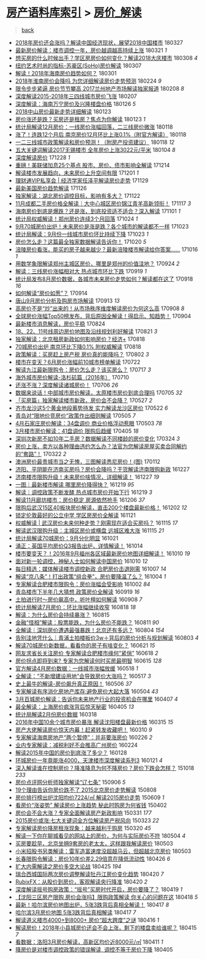 [房产语料库索引](../../README.md)  > [房价_解读](房价_解读.md)
====
> [back](../README.md)

- [2018年房价还会涨吗？解读中国经济现状，展望2018中国楼市](http://jkwz.applinzi.com/ittc/7085084973659063307.html#2018%E5%B9%B4%E6%88%BF%E4%BB%B7%E8%BF%98%E4%BC%9A%E6%B6%A8%E5%90%97%EF%BC%9F%E8%A7%A3%E8%AF%BB%E4%B8%AD%E5%9B%BD%E7%BB%8F%E6%B5%8E%E7%8E%B0%E7%8A%B6%EF%BC%8C%E5%B1%95%E6%9C%9B2018%E4%B8%AD%E5%9B%BD%E6%A5%BC%E5%B8%82) 180327  
- [最新房价解读：楼市调控一年，房价越调越高持续上涨](http://jkwz.applinzi.com/ittc/7082932667773617163.html#%E6%9C%80%E6%96%B0%E6%88%BF%E4%BB%B7%E8%A7%A3%E8%AF%BB%EF%BC%9A%E6%A5%BC%E5%B8%82%E8%B0%83%E6%8E%A7%E4%B8%80%E5%B9%B4%EF%BC%8C%E6%88%BF%E4%BB%B7%E8%B6%8A%E8%B0%83%E8%B6%8A%E9%AB%98%E6%8C%81%E7%BB%AD%E4%B8%8A%E6%B6%A8) 180321 *1* 
- [想买房的什么时候出手？学区房房价如何变化？解读2018大庆楼市](http://jkwz.applinzi.com/ittc/7078100474807190544.html#%E6%83%B3%E4%B9%B0%E6%88%BF%E7%9A%84%E4%BB%80%E4%B9%88%E6%97%B6%E5%80%99%E5%87%BA%E6%89%8B%EF%BC%9F%E5%AD%A6%E5%8C%BA%E6%88%BF%E6%88%BF%E4%BB%B7%E5%A6%82%E4%BD%95%E5%8F%98%E5%8C%96%EF%BC%9F%E8%A7%A3%E8%AF%BB2018%E5%A4%A7%E5%BA%86%E6%A5%BC%E5%B8%82) 180308 *4* 
- [纽约艺术时尚的指标-苏豪区(SoHo)房价解读](http://jkwz.applinzi.com/ittc/7077538471856309264.html#%E7%BA%BD%E7%BA%A6%E8%89%BA%E6%9C%AF%E6%97%B6%E5%B0%9A%E7%9A%84%E6%8C%87%E6%A0%87-%E8%8B%8F%E8%B1%AA%E5%8C%BA%28SoHo%29%E6%88%BF%E4%BB%B7%E8%A7%A3%E8%AF%BB) 180307  
- [解读！2018年海南房价趋势如何？](http://jkwz.applinzi.com/ittc/7075534938634191889.html#%E8%A7%A3%E8%AF%BB%EF%BC%812018%E5%B9%B4%E6%B5%B7%E5%8D%97%E6%88%BF%E4%BB%B7%E8%B6%8B%E5%8A%BF%E5%A6%82%E4%BD%95%EF%BC%9F) 180301  
- [2018年淮南房价会降吗 为您详细解读房价走势预测](http://jkwz.applinzi.com/ittc/7073648551060308999.html#2018%E5%B9%B4%E6%B7%AE%E5%8D%97%E6%88%BF%E4%BB%B7%E4%BC%9A%E9%99%8D%E5%90%97+%E4%B8%BA%E6%82%A8%E8%AF%A6%E7%BB%86%E8%A7%A3%E8%AF%BB%E6%88%BF%E4%BB%B7%E8%B5%B0%E5%8A%BF%E9%A2%84%E6%B5%8B) 180224 *9* 
- [限令步步紧逼 房价节节攀高 2017兰州地产市场解读独家报道](http://jkwz.applinzi.com/ittc/7067744418646197258.html#%E9%99%90%E4%BB%A4%E6%AD%A5%E6%AD%A5%E7%B4%A7%E9%80%BC+%E6%88%BF%E4%BB%B7%E8%8A%82%E8%8A%82%E6%94%80%E9%AB%98+2017%E5%85%B0%E5%B7%9E%E5%9C%B0%E4%BA%A7%E5%B8%82%E5%9C%BA%E8%A7%A3%E8%AF%BB%E7%8B%AC%E5%AE%B6%E6%8A%A5%E9%81%93) 180208 *8* 
- [深度解读2015-2018年三四线城市房价飞涨](http://jkwz.applinzi.com/ittc/7067233973652947975.html#%E6%B7%B1%E5%BA%A6%E8%A7%A3%E8%AF%BB2015-2018%E5%B9%B4%E4%B8%89%E5%9B%9B%E7%BA%BF%E5%9F%8E%E5%B8%82%E6%88%BF%E4%BB%B7%E9%A3%9E%E6%B6%A8) 180207  
- [深度解读：海南万宁房价及兴隆楼盘价格](http://jkwz.applinzi.com/ittc/7062824657638392842.html#%E6%B7%B1%E5%BA%A6%E8%A7%A3%E8%AF%BB%EF%BC%9A%E6%B5%B7%E5%8D%97%E4%B8%87%E5%AE%81%E6%88%BF%E4%BB%B7%E5%8F%8A%E5%85%B4%E9%9A%86%E6%A5%BC%E7%9B%98%E4%BB%B7%E6%A0%BC) 180126 *5* 
- [2018中山房价最新走势详细解读](http://jkwz.applinzi.com/ittc/7061890488422908939.html#2018%E4%B8%AD%E5%B1%B1%E6%88%BF%E4%BB%B7%E6%9C%80%E6%96%B0%E8%B5%B0%E5%8A%BF%E8%AF%A6%E7%BB%86%E8%A7%A3%E8%AF%BB) 180123  
- [房价涨还是跌？买房还是租房？焦点为你解读](http://jkwz.applinzi.com/ittc/7061725636001793034.html#%E6%88%BF%E4%BB%B7%E6%B6%A8%E8%BF%98%E6%98%AF%E8%B7%8C%EF%BC%9F%E4%B9%B0%E6%88%BF%E8%BF%98%E6%98%AF%E7%A7%9F%E6%88%BF%EF%BC%9F%E7%84%A6%E7%82%B9%E4%B8%BA%E4%BD%A0%E8%A7%A3%E8%AF%BB) 180123 *1* 
- [统计局解读12月房价：一线房价涨幅回落，二三线房价微涨](http://jkwz.applinzi.com/ittc/7059956647521158154.html#%E7%BB%9F%E8%AE%A1%E5%B1%80%E8%A7%A3%E8%AF%BB12%E6%9C%88%E6%88%BF%E4%BB%B7%EF%BC%9A%E4%B8%80%E7%BA%BF%E6%88%BF%E4%BB%B7%E6%B6%A8%E5%B9%85%E5%9B%9E%E8%90%BD%EF%BC%8C%E4%BA%8C%E4%B8%89%E7%BA%BF%E6%88%BF%E4%BB%B7%E5%BE%AE%E6%B6%A8) 180118  
- [涨了！连跌12个月后 南京房价12月环比上涨0.1%（附官方解读）](http://jkwz.applinzi.com/ittc/7059954950103106567.html#%E6%B6%A8%E4%BA%86%EF%BC%81%E8%BF%9E%E8%B7%8C12%E4%B8%AA%E6%9C%88%E5%90%8E+%E5%8D%97%E4%BA%AC%E6%88%BF%E4%BB%B712%E6%9C%88%E7%8E%AF%E6%AF%94%E4%B8%8A%E6%B6%A80.1%25%EF%BC%88%E9%99%84%E5%AE%98%E6%96%B9%E8%A7%A3%E8%AF%BB%EF%BC%89) 180118  
- [一二三线城市政策解读和房价预测！（附房产投资建议）](http://jkwz.applinzi.com/ittc/7059862744910529542.html#%E4%B8%80%E4%BA%8C%E4%B8%89%E7%BA%BF%E5%9F%8E%E5%B8%82%E6%94%BF%E7%AD%96%E8%A7%A3%E8%AF%BB%E5%92%8C%E6%88%BF%E4%BB%B7%E9%A2%84%E6%B5%8B%EF%BC%81%EF%BC%88%E9%99%84%E6%88%BF%E4%BA%A7%E6%8A%95%E8%B5%84%E5%BB%BA%E8%AE%AE%EF%BC%89) 180118 *12* 
- [五大关键词解读2017无锡楼市 全年房价上涨3022元/平米](http://jkwz.applinzi.com/ittc/7054780217682297872.html#%E4%BA%94%E5%A4%A7%E5%85%B3%E9%94%AE%E8%AF%8D%E8%A7%A3%E8%AF%BB2017%E6%97%A0%E9%94%A1%E6%A5%BC%E5%B8%82+%E5%85%A8%E5%B9%B4%E6%88%BF%E4%BB%B7%E4%B8%8A%E6%B6%A83022%E5%85%83%2F%E5%B9%B3%E7%B1%B3) 180104 *8* 
- [深度解读房价](http://jkwz.applinzi.com/ittc/7052167753589326864.html#%E6%B7%B1%E5%BA%A6%E8%A7%A3%E8%AF%BB%E6%88%BF%E4%BB%B7) 171228 *1* 
- [重磅！美联储加息25个基点 股市、房价、债市影响全解读](http://jkwz.applinzi.com/ittc/7046858228816675856.html#%E9%87%8D%E7%A3%85%EF%BC%81%E7%BE%8E%E8%81%94%E5%82%A8%E5%8A%A0%E6%81%AF25%E4%B8%AA%E5%9F%BA%E7%82%B9+%E8%82%A1%E5%B8%82%E3%80%81%E6%88%BF%E4%BB%B7%E3%80%81%E5%80%BA%E5%B8%82%E5%BD%B1%E5%93%8D%E5%85%A8%E8%A7%A3%E8%AF%BB) 171214  
- [解读楼市发展趋向，未来房价上升空间有限](http://jkwz.applinzi.com/ittc/7042030932016514064.html#%E8%A7%A3%E8%AF%BB%E6%A5%BC%E5%B8%82%E5%8F%91%E5%B1%95%E8%B6%8B%E5%90%91%EF%BC%8C%E6%9C%AA%E6%9D%A5%E6%88%BF%E4%BB%B7%E4%B8%8A%E5%8D%87%E7%A9%BA%E9%97%B4%E6%9C%89%E9%99%90) 171201 *1* 
- [理财通VIP私享会 | 经济学家任泽平解读房价走势](http://jkwz.applinzi.com/ittc/7041409375602738192.html#%E7%90%86%E8%B4%A2%E9%80%9AVIP%E7%A7%81%E4%BA%AB%E4%BC%9A+%7C+%E7%BB%8F%E6%B5%8E%E5%AD%A6%E5%AE%B6%E4%BB%BB%E6%B3%BD%E5%B9%B3%E8%A7%A3%E8%AF%BB%E6%88%BF%E4%BB%B7%E8%B5%B0%E5%8A%BF) 171129  
- [最新美国房价趋势解读](http://jkwz.applinzi.com/ittc/7040199708922872849.html#%E6%9C%80%E6%96%B0%E7%BE%8E%E5%9B%BD%E6%88%BF%E4%BB%B7%E8%B6%8B%E5%8A%BF%E8%A7%A3%E8%AF%BB) 171126  
- [独家解读：湖北房价调控目标，影响有多大？](http://jkwz.applinzi.com/ittc/7038782441236464657.html#%E7%8B%AC%E5%AE%B6%E8%A7%A3%E8%AF%BB%EF%BC%9A%E6%B9%96%E5%8C%97%E6%88%BF%E4%BB%B7%E8%B0%83%E6%8E%A7%E7%9B%AE%E6%A0%87%EF%BC%8C%E5%BD%B1%E5%93%8D%E6%9C%89%E5%A4%9A%E5%A4%A7%EF%BC%9F) 171122  
- [11月成都二手房价格全解读｜大中心城区房价锦江青羊高新领衔！](http://jkwz.applinzi.com/ittc/7036904090808894480.html#11%E6%9C%88%E6%88%90%E9%83%BD%E4%BA%8C%E6%89%8B%E6%88%BF%E4%BB%B7%E6%A0%BC%E5%85%A8%E8%A7%A3%E8%AF%BB%EF%BD%9C%E5%A4%A7%E4%B8%AD%E5%BF%83%E5%9F%8E%E5%8C%BA%E6%88%BF%E4%BB%B7%E9%94%A6%E6%B1%9F%E9%9D%92%E7%BE%8A%E9%AB%98%E6%96%B0%E9%A2%86%E8%A1%94%EF%BC%81) 171117 *3* 
- [海南房价到底是爆跌？还是涨，到底投资适不适合？深入解读](http://jkwz.applinzi.com/ittc/7031036162381186065.html#%E6%B5%B7%E5%8D%97%E6%88%BF%E4%BB%B7%E5%88%B0%E5%BA%95%E6%98%AF%E7%88%86%E8%B7%8C%EF%BC%9F%E8%BF%98%E6%98%AF%E6%B6%A8%EF%BC%8C%E5%88%B0%E5%BA%95%E6%8A%95%E8%B5%84%E9%80%82%E4%B8%8D%E9%80%82%E5%90%88%EF%BC%9F%E6%B7%B1%E5%85%A5%E8%A7%A3%E8%AF%BB) 171101 *1* 
- [统计局权威解读！郑州房价连续3个月回落](http://jkwz.applinzi.com/ittc/7027937474230354961.html#%E7%BB%9F%E8%AE%A1%E5%B1%80%E6%9D%83%E5%A8%81%E8%A7%A3%E8%AF%BB%EF%BC%81%E9%83%91%E5%B7%9E%E6%88%BF%E4%BB%B7%E8%BF%9E%E7%BB%AD3%E4%B8%AA%E6%9C%88%E5%9B%9E%E8%90%BD) 171024 *1* 
- [9月70城房价出炉！未来房价是涨是跌？各个城市的解读都不一样](http://jkwz.applinzi.com/ittc/7027673892213228561.html#9%E6%9C%8870%E5%9F%8E%E6%88%BF%E4%BB%B7%E5%87%BA%E7%82%89%EF%BC%81%E6%9C%AA%E6%9D%A5%E6%88%BF%E4%BB%B7%E6%98%AF%E6%B6%A8%E6%98%AF%E8%B7%8C%EF%BC%9F%E5%90%84%E4%B8%AA%E5%9F%8E%E5%B8%82%E7%9A%84%E8%A7%A3%E8%AF%BB%E9%83%BD%E4%B8%8D%E4%B8%80%E6%A0%B7) 171023  
- [统计局解读：9月份一线城市房价环比持续下降](http://jkwz.applinzi.com/ittc/7027565861123130384.html#%E7%BB%9F%E8%AE%A1%E5%B1%80%E8%A7%A3%E8%AF%BB%EF%BC%9A9%E6%9C%88%E4%BB%BD%E4%B8%80%E7%BA%BF%E5%9F%8E%E5%B8%82%E6%88%BF%E4%BB%B7%E7%8E%AF%E6%AF%94%E6%8C%81%E7%BB%AD%E4%B8%8B%E9%99%8D) 171023 *1* 
- [房价怎么走？这篇最全独家数据解读告诉你！](http://jkwz.applinzi.com/ittc/7026468341168997393.html#%E6%88%BF%E4%BB%B7%E6%80%8E%E4%B9%88%E8%B5%B0%EF%BC%9F%E8%BF%99%E7%AF%87%E6%9C%80%E5%85%A8%E7%8B%AC%E5%AE%B6%E6%95%B0%E6%8D%AE%E8%A7%A3%E8%AF%BB%E5%91%8A%E8%AF%89%E4%BD%A0%EF%BC%81) 171020 *5* 
- [涪陵房价看涨，能买的房子越来越少？最新涪陵楼市解读给你答案……](http://jkwz.applinzi.com/ittc/7025089757388997648.html#%E6%B6%AA%E9%99%B5%E6%88%BF%E4%BB%B7%E7%9C%8B%E6%B6%A8%EF%BC%8C%E8%83%BD%E4%B9%B0%E7%9A%84%E6%88%BF%E5%AD%90%E8%B6%8A%E6%9D%A5%E8%B6%8A%E5%B0%91%EF%BC%9F%E6%9C%80%E6%96%B0%E6%B6%AA%E9%99%B5%E6%A5%BC%E5%B8%82%E8%A7%A3%E8%AF%BB%E7%BB%99%E4%BD%A0%E7%AD%94%E6%A1%88%E2%80%A6%E2%80%A6) 171016 *1* 
- [用数学象限解读郑州主城区房价，哪里是郑州的价值洼地？](http://jkwz.applinzi.com/ittc/7016936613853266961.html#%E7%94%A8%E6%95%B0%E5%AD%A6%E8%B1%A1%E9%99%90%E8%A7%A3%E8%AF%BB%E9%83%91%E5%B7%9E%E4%B8%BB%E5%9F%8E%E5%8C%BA%E6%88%BF%E4%BB%B7%EF%BC%8C%E5%93%AA%E9%87%8C%E6%98%AF%E9%83%91%E5%B7%9E%E7%9A%84%E4%BB%B7%E5%80%BC%E6%B4%BC%E5%9C%B0%EF%BC%9F) 170924 *2* 
- [解读：三线房价涨幅相对大 热点城市环比下跌](http://jkwz.applinzi.com/ittc/7014805296457974801.html#%E8%A7%A3%E8%AF%BB%EF%BC%9A%E4%B8%89%E7%BA%BF%E6%88%BF%E4%BB%B7%E6%B6%A8%E5%B9%85%E7%9B%B8%E5%AF%B9%E5%A4%A7+%E7%83%AD%E7%82%B9%E5%9F%8E%E5%B8%82%E7%8E%AF%E6%AF%94%E4%B8%8B%E8%B7%8C) 170919 *1* 
- [统计局发布8月房价数据，各城市未来房价走势如何？解读都在这了](http://jkwz.applinzi.com/ittc/7014682539858592784.html#%E7%BB%9F%E8%AE%A1%E5%B1%80%E5%8F%91%E5%B8%838%E6%9C%88%E6%88%BF%E4%BB%B7%E6%95%B0%E6%8D%AE%EF%BC%8C%E5%90%84%E5%9F%8E%E5%B8%82%E6%9C%AA%E6%9D%A5%E6%88%BF%E4%BB%B7%E8%B5%B0%E5%8A%BF%E5%A6%82%E4%BD%95%EF%BC%9F%E8%A7%A3%E8%AF%BB%E9%83%BD%E5%9C%A8%E8%BF%99%E4%BA%86) 170918 *16* 
- [如何解读“房价如葱”？](http://jkwz.applinzi.com/ittc/7013114757568267280.html#%E5%A6%82%E4%BD%95%E8%A7%A3%E8%AF%BB%E2%80%9C%E6%88%BF%E4%BB%B7%E5%A6%82%E8%91%B1%E2%80%9D%EF%BC%9F) 170914  
- [唐山9月房价分析及购房市场解读](http://jkwz.applinzi.com/ittc/7012878957098304528.html#%E5%94%90%E5%B1%B19%E6%9C%88%E6%88%BF%E4%BB%B7%E5%88%86%E6%9E%90%E5%8F%8A%E8%B4%AD%E6%88%BF%E5%B8%82%E5%9C%BA%E8%A7%A3%E8%AF%BB) 170913 *13* 
- [高房价不是“炒”出来的！从市场秩序维度解读房价为何这么高](http://jkwz.applinzi.com/ittc/7010737975217095441.html#%E9%AB%98%E6%88%BF%E4%BB%B7%E4%B8%8D%E6%98%AF%E2%80%9C%E7%82%92%E2%80%9D%E5%87%BA%E6%9D%A5%E7%9A%84%EF%BC%81%E4%BB%8E%E5%B8%82%E5%9C%BA%E7%A7%A9%E5%BA%8F%E7%BB%B4%E5%BA%A6%E8%A7%A3%E8%AF%BB%E6%88%BF%E4%BB%B7%E4%B8%BA%E4%BD%95%E8%BF%99%E4%B9%88%E9%AB%98) 170908 *8* 
- [全球房价涨幅Top50榜发布，背后原因全解读！得启示、知趋势！](http://jkwz.applinzi.com/ittc/7009465546586981392.html#%E5%85%A8%E7%90%83%E6%88%BF%E4%BB%B7%E6%B6%A8%E5%B9%85Top50%E6%A6%9C%E5%8F%91%E5%B8%83%EF%BC%8C%E8%83%8C%E5%90%8E%E5%8E%9F%E5%9B%A0%E5%85%A8%E8%A7%A3%E8%AF%BB%EF%BC%81%E5%BE%97%E5%90%AF%E7%A4%BA%E3%80%81%E7%9F%A5%E8%B6%8B%E5%8A%BF%EF%BC%81) 170904  
- [最新楼市消息解读，房价平稳](http://jkwz.applinzi.com/ittc/7005119574503326737.html#%E6%9C%80%E6%96%B0%E6%A5%BC%E5%B8%82%E6%B6%88%E6%81%AF%E8%A7%A3%E8%AF%BB%EF%BC%8C%E6%88%BF%E4%BB%B7%E5%B9%B3%E7%A8%B3) 170824  
- [18、22、11号线周边房价地图及沿线规划利好解读](http://jkwz.applinzi.com/ittc/7004187730362500112.html#18%E3%80%8122%E3%80%8111%E5%8F%B7%E7%BA%BF%E5%91%A8%E8%BE%B9%E6%88%BF%E4%BB%B7%E5%9C%B0%E5%9B%BE%E5%8F%8A%E6%B2%BF%E7%BA%BF%E8%A7%84%E5%88%92%E5%88%A9%E5%A5%BD%E8%A7%A3%E8%AF%BB) 170821 *3* 
- [独家解读：北京租房新政如何影响房价？经济+](http://jkwz.applinzi.com/ittc/7003095186773902352.html#%E7%8B%AC%E5%AE%B6%E8%A7%A3%E8%AF%BB%EF%BC%9A%E5%8C%97%E4%BA%AC%E7%A7%9F%E6%88%BF%E6%96%B0%E6%94%BF%E5%A6%82%E4%BD%95%E5%BD%B1%E5%93%8D%E6%88%BF%E4%BB%B7%EF%BC%9F%E7%BB%8F%E6%B5%8E%2B) 170818  
- [70城房价出炉 南京环比下降0.1% 附权威解读](http://jkwz.applinzi.com/ittc/7003077540024157201.html#70%E5%9F%8E%E6%88%BF%E4%BB%B7%E5%87%BA%E7%82%89+%E5%8D%97%E4%BA%AC%E7%8E%AF%E6%AF%94%E4%B8%8B%E9%99%8D0.1%25+%E9%99%84%E6%9D%83%E5%A8%81%E8%A7%A3%E8%AF%BB) 170818  
- [政策解读：买房赶上房产税 房价真的能降吗？](http://jkwz.applinzi.com/ittc/6997148983280272400.html#%E6%94%BF%E7%AD%96%E8%A7%A3%E8%AF%BB%EF%BC%9A%E4%B9%B0%E6%88%BF%E8%B5%B6%E4%B8%8A%E6%88%BF%E4%BA%A7%E7%A8%8E+%E6%88%BF%E4%BB%B7%E7%9C%9F%E7%9A%84%E8%83%BD%E9%99%8D%E5%90%97%EF%BC%9F) 170802 *3* 
- [楼市在变天？6月房价涨幅前10城市榜单解读](http://jkwz.applinzi.com/ittc/6993042667934843920.html#%E6%A5%BC%E5%B8%82%E5%9C%A8%E5%8F%98%E5%A4%A9%EF%BC%9F6%E6%9C%88%E6%88%BF%E4%BB%B7%E6%B6%A8%E5%B9%85%E5%89%8D10%E5%9F%8E%E5%B8%82%E6%A6%9C%E5%8D%95%E8%A7%A3%E8%AF%BB) 170722  
- [解读九江最新限购令：房价怎么走？该买房么？](http://jkwz.applinzi.com/ittc/6991189420051792912.html#%E8%A7%A3%E8%AF%BB%E4%B9%9D%E6%B1%9F%E6%9C%80%E6%96%B0%E9%99%90%E8%B4%AD%E4%BB%A4%EF%BC%9A%E6%88%BF%E4%BB%B7%E6%80%8E%E4%B9%88%E8%B5%B0%EF%BC%9F%E8%AF%A5%E4%B9%B0%E6%88%BF%E4%B9%88%EF%BC%9F) 170717 *3* 
- [海外城市房价解读-洛杉矶篇（2016年）](http://jkwz.applinzi.com/ittc/6988779569979851793.html#%E6%B5%B7%E5%A4%96%E5%9F%8E%E5%B8%82%E6%88%BF%E4%BB%B7%E8%A7%A3%E8%AF%BB-%E6%B4%9B%E6%9D%89%E7%9F%B6%E7%AF%87%EF%BC%882016%E5%B9%B4%EF%BC%89) 170710  
- [还涨不涨？深度解读诸城房价！](http://jkwz.applinzi.com/ittc/6987259393555825668.html#%E8%BF%98%E6%B6%A8%E4%B8%8D%E6%B6%A8%EF%BC%9F%E6%B7%B1%E5%BA%A6%E8%A7%A3%E8%AF%BB%E8%AF%B8%E5%9F%8E%E6%88%BF%E4%BB%B7%EF%BC%81) 170706 *26* 
- [数据来说话！中部城市房价解读，太原楼市房价到底合理吗](http://jkwz.applinzi.com/ittc/6986772083814958084.html#%E6%95%B0%E6%8D%AE%E6%9D%A5%E8%AF%B4%E8%AF%9D%EF%BC%81%E4%B8%AD%E9%83%A8%E5%9F%8E%E5%B8%82%E6%88%BF%E4%BB%B7%E8%A7%A3%E8%AF%BB%EF%BC%8C%E5%A4%AA%E5%8E%9F%E6%A5%BC%E5%B8%82%E6%88%BF%E4%BB%B7%E5%88%B0%E5%BA%95%E5%90%88%E7%90%86%E5%90%97) 170705 *32* 
- [「买房篇」独家解读楼市新政，房价会不会降？](http://jkwz.applinzi.com/ittc/6972464397992592389.html#%E3%80%8C%E4%B9%B0%E6%88%BF%E7%AF%87%E3%80%8D%E7%8B%AC%E5%AE%B6%E8%A7%A3%E8%AF%BB%E6%A5%BC%E5%B8%82%E6%96%B0%E6%94%BF%EF%BC%8C%E6%88%BF%E4%BB%B7%E4%BC%9A%E4%B8%8D%E4%BC%9A%E9%99%8D%EF%BC%9F) 170527 *2* 
- [齐市龙沙这5个黄金地段蓄势待发 实力解读龙沙区房价](http://jkwz.applinzi.com/ittc/6970580623340078085.html#%E9%BD%90%E5%B8%82%E9%BE%99%E6%B2%99%E8%BF%995%E4%B8%AA%E9%BB%84%E9%87%91%E5%9C%B0%E6%AE%B5%E8%93%84%E5%8A%BF%E5%BE%85%E5%8F%91+%E5%AE%9E%E5%8A%9B%E8%A7%A3%E8%AF%BB%E9%BE%99%E6%B2%99%E5%8C%BA%E6%88%BF%E4%BB%B7) 170522 *6* 
- [青岛对“限地价竞房价”政策作出细则解读](http://jkwz.applinzi.com/ittc/6964146785692943364.html#%E9%9D%92%E5%B2%9B%E5%AF%B9%E2%80%9C%E9%99%90%E5%9C%B0%E4%BB%B7%E7%AB%9E%E6%88%BF%E4%BB%B7%E2%80%9D%E6%94%BF%E7%AD%96%E4%BD%9C%E5%87%BA%E7%BB%86%E5%88%99%E8%A7%A3%E8%AF%BB) 170505 *7* 
- [4月石家庄房价解读：34盘调价 商业价格浮动惹眼](http://jkwz.applinzi.com/ittc/6963400362743563269.html#4%E6%9C%88%E7%9F%B3%E5%AE%B6%E5%BA%84%E6%88%BF%E4%BB%B7%E8%A7%A3%E8%AF%BB%EF%BC%9A34%E7%9B%98%E8%B0%83%E4%BB%B7+%E5%95%86%E4%B8%9A%E4%BB%B7%E6%A0%BC%E6%B5%AE%E5%8A%A8%E6%83%B9%E7%9C%BC) 170503 *78* 
- [3月楼市房价解读：41盘调价 限购后趋缓](http://jkwz.applinzi.com/ittc/6952970380535923716.html#3%E6%9C%88%E6%A5%BC%E5%B8%82%E6%88%BF%E4%BB%B7%E8%A7%A3%E8%AF%BB%EF%BC%9A41%E7%9B%98%E8%B0%83%E4%BB%B7+%E9%99%90%E8%B4%AD%E5%90%8E%E8%B6%8B%E7%BC%93) 170405 *18* 
- [深圳次新房不如10年二手房？数据解读不同楼龄的房价变化](http://jkwz.applinzi.com/ittc/6948621712332686340.html#%E6%B7%B1%E5%9C%B3%E6%AC%A1%E6%96%B0%E6%88%BF%E4%B8%8D%E5%A6%8210%E5%B9%B4%E4%BA%8C%E6%89%8B%E6%88%BF%EF%BC%9F%E6%95%B0%E6%8D%AE%E8%A7%A3%E8%AF%BB%E4%B8%8D%E5%90%8C%E6%A5%BC%E9%BE%84%E7%9A%84%E6%88%BF%E4%BB%B7%E5%8F%98%E5%8C%96) 170324 *3* 
- [房价上涨，卖方以各种理由违约怎么办？法官为您解读房屋买卖合同解约的“套路”！](http://jkwz.applinzi.com/ittc/6947816933046092804.html#%E6%88%BF%E4%BB%B7%E4%B8%8A%E6%B6%A8%EF%BC%8C%E5%8D%96%E6%96%B9%E4%BB%A5%E5%90%84%E7%A7%8D%E7%90%86%E7%94%B1%E8%BF%9D%E7%BA%A6%E6%80%8E%E4%B9%88%E5%8A%9E%EF%BC%9F%E6%B3%95%E5%AE%98%E4%B8%BA%E6%82%A8%E8%A7%A3%E8%AF%BB%E6%88%BF%E5%B1%8B%E4%B9%B0%E5%8D%96%E5%90%88%E5%90%8C%E8%A7%A3%E7%BA%A6%E7%9A%84%E2%80%9C%E5%A5%97%E8%B7%AF%E2%80%9D%EF%BC%81) 170322 *2* 
- [澳洲房价最贵城市当之无愧，三图解读悉尼房价！(图)](http://jkwz.applinzi.com/ittc/6922240614648513540.html#%E6%BE%B3%E6%B4%B2%E6%88%BF%E4%BB%B7%E6%9C%80%E8%B4%B5%E5%9F%8E%E5%B8%82%E5%BD%93%E4%B9%8B%E6%97%A0%E6%84%A7%EF%BC%8C%E4%B8%89%E5%9B%BE%E8%A7%A3%E8%AF%BB%E6%82%89%E5%B0%BC%E6%88%BF%E4%BB%B7%EF%BC%81%28%E5%9B%BE%29) 170112  
- [济阳、平阴能在济南买房吗？房价会降吗？干货解读济南限购新政](http://jkwz.applinzi.com/ittc/6916404824836146181.html#%E6%B5%8E%E9%98%B3%E3%80%81%E5%B9%B3%E9%98%B4%E8%83%BD%E5%9C%A8%E6%B5%8E%E5%8D%97%E4%B9%B0%E6%88%BF%E5%90%97%EF%BC%9F%E6%88%BF%E4%BB%B7%E4%BC%9A%E9%99%8D%E5%90%97%EF%BC%9F%E5%B9%B2%E8%B4%A7%E8%A7%A3%E8%AF%BB%E6%B5%8E%E5%8D%97%E9%99%90%E8%B4%AD%E6%96%B0%E6%94%BF) 161227  
- [济南楼市限购升级！未来房价啥情况，详细解读！](http://jkwz.applinzi.com/ittc/6916201853665936389.html#%E6%B5%8E%E5%8D%97%E6%A5%BC%E5%B8%82%E9%99%90%E8%B4%AD%E5%8D%87%E7%BA%A7%EF%BC%81%E6%9C%AA%E6%9D%A5%E6%88%BF%E4%BB%B7%E5%95%A5%E6%83%85%E5%86%B5%EF%BC%8C%E8%AF%A6%E7%BB%86%E8%A7%A3%E8%AF%BB%EF%BC%81) 161227 *19* 
- [一图｜最新楼市解读 哪里房价降得快？](http://jkwz.applinzi.com/ittc/6913466655790597124.html#%E4%B8%80%E5%9B%BE%EF%BD%9C%E6%9C%80%E6%96%B0%E6%A5%BC%E5%B8%82%E8%A7%A3%E8%AF%BB+%E5%93%AA%E9%87%8C%E6%88%BF%E4%BB%B7%E9%99%8D%E5%BE%97%E5%BF%AB%EF%BC%9F) 161219 *95* 
- [解读｜调控政策不断发酵 热点城市房价开始下行](http://jkwz.applinzi.com/ittc/6913398292661928965.html#%E8%A7%A3%E8%AF%BB%EF%BD%9C%E8%B0%83%E6%8E%A7%E6%94%BF%E7%AD%96%E4%B8%8D%E6%96%AD%E5%8F%91%E9%85%B5+%E7%83%AD%E7%82%B9%E5%9F%8E%E5%B8%82%E6%88%BF%E4%BB%B7%E5%BC%80%E5%A7%8B%E4%B8%8B%E8%A1%8C) 161219 *3* 
- [解读11月廊坊楼市：房价稳定 房源依然抢手](http://jkwz.applinzi.com/ittc/6908462999303357444.html#%E8%A7%A3%E8%AF%BB11%E6%9C%88%E5%BB%8A%E5%9D%8A%E6%A5%BC%E5%B8%82%EF%BC%9A%E6%88%BF%E4%BB%B7%E7%A8%B3%E5%AE%9A+%E6%88%BF%E6%BA%90%E4%BE%9D%E7%84%B6%E6%8A%A2%E6%89%8B) 161206 *37* 
- [限购后武汉15区40板块房价解读，直击200个楼盘最新价格！](http://jkwz.applinzi.com/ittc/6906952358176490500.html#%E9%99%90%E8%B4%AD%E5%90%8E%E6%AD%A6%E6%B1%8915%E5%8C%BA40%E6%9D%BF%E5%9D%97%E6%88%BF%E4%BB%B7%E8%A7%A3%E8%AF%BB%EF%BC%8C%E7%9B%B4%E5%87%BB200%E4%B8%AA%E6%A5%BC%E7%9B%98%E6%9C%80%E6%96%B0%E4%BB%B7%E6%A0%BC%EF%BC%81) 161202 *12* 
- [锁定伦敦最好的公立中学 学区房房价全解读](http://jkwz.applinzi.com/ittc/6902950284036146181.html#%E9%94%81%E5%AE%9A%E4%BC%A6%E6%95%A6%E6%9C%80%E5%A5%BD%E7%9A%84%E5%85%AC%E7%AB%8B%E4%B8%AD%E5%AD%A6+%E5%AD%A6%E5%8C%BA%E6%88%BF%E6%88%BF%E4%BB%B7%E5%85%A8%E8%A7%A3%E8%AF%BB) 161121  
- [权威解读 | 武汉房价未来何种走势？刚需现在适合买房吗？](http://jkwz.applinzi.com/ittc/6900824229695456260.html#%E6%9D%83%E5%A8%81%E8%A7%A3%E8%AF%BB+%7C+%E6%AD%A6%E6%B1%89%E6%88%BF%E4%BB%B7%E6%9C%AA%E6%9D%A5%E4%BD%95%E7%A7%8D%E8%B5%B0%E5%8A%BF%EF%BC%9F%E5%88%9A%E9%9C%80%E7%8E%B0%E5%9C%A8%E9%80%82%E5%90%88%E4%B9%B0%E6%88%BF%E5%90%97%EF%BC%9F) 161115 *17* 
- [解读武汉限购升级：主城区房价或横盘 远城区难大涨](http://jkwz.applinzi.com/ittc/6900734511301526532.html#%E8%A7%A3%E8%AF%BB%E6%AD%A6%E6%B1%89%E9%99%90%E8%B4%AD%E5%8D%87%E7%BA%A7%EF%BC%9A%E4%B8%BB%E5%9F%8E%E5%8C%BA%E6%88%BF%E4%BB%B7%E6%88%96%E6%A8%AA%E7%9B%98+%E8%BF%9C%E5%9F%8E%E5%8C%BA%E9%9A%BE%E5%A4%A7%E6%B6%A8) 161115 *21* 
- [统计局解读70城房价：9月分化明显](http://jkwz.applinzi.com/ittc/6891387817862628357.html#%E7%BB%9F%E8%AE%A1%E5%B1%80%E8%A7%A3%E8%AF%BB70%E5%9F%8E%E6%88%BF%E4%BB%B7%EF%BC%9A9%E6%9C%88%E5%88%86%E5%8C%96%E6%98%8E%E6%98%BE) 161021  
- [涌正：英国平均房价Q3报告出炉，详情解读！](http://jkwz.applinzi.com/ittc/6888837638659769349.html#%E6%B6%8C%E6%AD%A3%EF%BC%9A%E8%8B%B1%E5%9B%BD%E5%B9%B3%E5%9D%87%E6%88%BF%E4%BB%B7Q3%E6%8A%A5%E5%91%8A%E5%87%BA%E7%82%89%EF%BC%8C%E8%AF%A6%E6%83%85%E8%A7%A3%E8%AF%BB%EF%BC%81) 161014  
- [楼市要变天？！2016年9月福州各区域最新房价地图详细解读！](http://jkwz.applinzi.com/ittc/6887440639750308868.html#%E6%A5%BC%E5%B8%82%E8%A6%81%E5%8F%98%E5%A4%A9%EF%BC%9F%EF%BC%812016%E5%B9%B49%E6%9C%88%E7%A6%8F%E5%B7%9E%E5%90%84%E5%8C%BA%E5%9F%9F%E6%9C%80%E6%96%B0%E6%88%BF%E4%BB%B7%E5%9C%B0%E5%9B%BE%E8%AF%A6%E7%BB%86%E8%A7%A3%E8%AF%BB%EF%BC%81) 161010 *19* 
- [面对新一轮调控，神秘人士如何解读中国房价](http://jkwz.applinzi.com/ittc/6887386849470841860.html#%E9%9D%A2%E5%AF%B9%E6%96%B0%E4%B8%80%E8%BD%AE%E8%B0%83%E6%8E%A7%EF%BC%8C%E7%A5%9E%E7%A7%98%E4%BA%BA%E5%A3%AB%E5%A6%82%E4%BD%95%E8%A7%A3%E8%AF%BB%E4%B8%AD%E5%9B%BD%E6%88%BF%E4%BB%B7) 161010 *12* 
- [每日精选：媒体解读楼市调控新政 合肥房价击退刚需](http://jkwz.applinzi.com/ittc/6886188644259333125.html#%E6%AF%8F%E6%97%A5%E7%B2%BE%E9%80%89%EF%BC%9A%E5%AA%92%E4%BD%93%E8%A7%A3%E8%AF%BB%E6%A5%BC%E5%B8%82%E8%B0%83%E6%8E%A7%E6%96%B0%E6%94%BF+%E5%90%88%E8%82%A5%E6%88%BF%E4%BB%B7%E5%87%BB%E9%80%80%E5%88%9A%E9%9C%80) 161007 *14* 
- [解读“京八条”！打出政策“组合拳”，房价要降温了么？](http://jkwz.applinzi.com/ittc/6885195504194946053.html#%E8%A7%A3%E8%AF%BB%E2%80%9C%E4%BA%AC%E5%85%AB%E6%9D%A1%E2%80%9D%EF%BC%81%E6%89%93%E5%87%BA%E6%94%BF%E7%AD%96%E2%80%9C%E7%BB%84%E5%90%88%E6%8B%B3%E2%80%9D%EF%BC%8C%E6%88%BF%E4%BB%B7%E8%A6%81%E9%99%8D%E6%B8%A9%E4%BA%86%E4%B9%88%EF%BC%9F) 161004 *1* 
- [专家解读合肥楼市限购令：房价涨幅会受影响](http://jkwz.applinzi.com/ittc/6884530468027892740.html#%E4%B8%93%E5%AE%B6%E8%A7%A3%E8%AF%BB%E5%90%88%E8%82%A5%E6%A5%BC%E5%B8%82%E9%99%90%E8%B4%AD%E4%BB%A4%EF%BC%9A%E6%88%BF%E4%BB%B7%E6%B6%A8%E5%B9%85%E4%BC%9A%E5%8F%97%E5%BD%B1%E5%93%8D) 161002 *84* 
- [青岛楼市下半年几大猜想 政策房价全解读](http://jkwz.applinzi.com/ittc/6879511742396236804.html#%E9%9D%92%E5%B2%9B%E6%A5%BC%E5%B8%82%E4%B8%8B%E5%8D%8A%E5%B9%B4%E5%87%A0%E5%A4%A7%E7%8C%9C%E6%83%B3+%E6%94%BF%E7%AD%96%E6%88%BF%E4%BB%B7%E5%85%A8%E8%A7%A3%E8%AF%BB) 160919 *16* 
- [土拍进行时～房价飙高中，听叶檀如何解读](http://jkwz.applinzi.com/ittc/6875498681083626500.html#%E5%9C%9F%E6%8B%8D%E8%BF%9B%E8%A1%8C%E6%97%B6%EF%BD%9E%E6%88%BF%E4%BB%B7%E9%A3%99%E9%AB%98%E4%B8%AD%EF%BC%8C%E5%90%AC%E5%8F%B6%E6%AA%80%E5%A6%82%E4%BD%95%E8%A7%A3%E8%AF%BB) 160908 *7* 
- [统计局解读7月房价：环比涨幅继续收窄](http://jkwz.applinzi.com/ittc/6867629277306160133.html#%E7%BB%9F%E8%AE%A1%E5%B1%80%E8%A7%A3%E8%AF%BB7%E6%9C%88%E6%88%BF%E4%BB%B7%EF%BC%9A%E7%8E%AF%E6%AF%94%E6%B6%A8%E5%B9%85%E7%BB%A7%E7%BB%AD%E6%94%B6%E7%AA%84) 160818 *18* 
- [解读：为什么房价会持续暴涨？](http://jkwz.applinzi.com/ittc/6866648564255687684.html#%E8%A7%A3%E8%AF%BB%EF%BC%9A%E4%B8%BA%E4%BB%80%E4%B9%88%E6%88%BF%E4%BB%B7%E4%BC%9A%E6%8C%81%E7%BB%AD%E6%9A%B4%E6%B6%A8%EF%BC%9F) 160815  
- [金融“怪相”解读：股票能跌，为什么房价不能跌？](http://jkwz.applinzi.com/ittc/6865030232800756740.html#%E9%87%91%E8%9E%8D%E2%80%9C%E6%80%AA%E7%9B%B8%E2%80%9D%E8%A7%A3%E8%AF%BB%EF%BC%9A%E8%82%A1%E7%A5%A8%E8%83%BD%E8%B7%8C%EF%BC%8C%E4%B8%BA%E4%BB%80%E4%B9%88%E6%88%BF%E4%BB%B7%E4%B8%8D%E8%83%BD%E8%B7%8C%EF%BC%9F) 160811 *90* 
- [全解读｜深圳房价遭遇最强暴跌！北京还有多远？](http://jkwz.applinzi.com/ittc/6862566176525386756.html#%E5%85%A8%E8%A7%A3%E8%AF%BB%EF%BD%9C%E6%B7%B1%E5%9C%B3%E6%88%BF%E4%BB%B7%E9%81%AD%E9%81%87%E6%9C%80%E5%BC%BA%E6%9A%B4%E8%B7%8C%EF%BC%81%E5%8C%97%E4%BA%AC%E8%BF%98%E6%9C%89%E5%A4%9A%E8%BF%9C%EF%BC%9F) 160804 *154* 
- [告别洼地凭什么｜青浦土拍楼板价3w＋背后的房价分析与规划解读](http://jkwz.applinzi.com/ittc/6862129212680569860.html#%E5%91%8A%E5%88%AB%E6%B4%BC%E5%9C%B0%E5%87%AD%E4%BB%80%E4%B9%88%EF%BD%9C%E9%9D%92%E6%B5%A6%E5%9C%9F%E6%8B%8D%E6%A5%BC%E6%9D%BF%E4%BB%B73w%EF%BC%8B%E8%83%8C%E5%90%8E%E7%9A%84%E6%88%BF%E4%BB%B7%E5%88%86%E6%9E%90%E4%B8%8E%E8%A7%84%E5%88%92%E8%A7%A3%E8%AF%BB) 160803 *4* 
- [解读70城房价新数据，看看你的房子有啥变化？](http://jkwz.applinzi.com/ittc/6846225340405662724.html#%E8%A7%A3%E8%AF%BB70%E5%9F%8E%E6%88%BF%E4%BB%B7%E6%96%B0%E6%95%B0%E6%8D%AE%EF%BC%8C%E7%9C%8B%E7%9C%8B%E4%BD%A0%E7%9A%84%E6%88%BF%E5%AD%90%E6%9C%89%E5%95%A5%E5%8F%98%E5%8C%96%EF%BC%9F) 160621 *15* 
- [网友求省长关注房价 专家解读合肥楼市缘何“紧俏”](http://jkwz.applinzi.com/ittc/6845004778123559941.html#%E7%BD%91%E5%8F%8B%E6%B1%82%E7%9C%81%E9%95%BF%E5%85%B3%E6%B3%A8%E6%88%BF%E4%BB%B7+%E4%B8%93%E5%AE%B6%E8%A7%A3%E8%AF%BB%E5%90%88%E8%82%A5%E6%A5%BC%E5%B8%82%E7%BC%98%E4%BD%95%E2%80%9C%E7%B4%A7%E4%BF%8F%E2%80%9D) 160618 *2* 
- [房价拐点即将到来? 专家为您解读何时买房最明智](http://jkwz.applinzi.com/ittc/6844022039006151684.html#%E6%88%BF%E4%BB%B7%E6%8B%90%E7%82%B9%E5%8D%B3%E5%B0%86%E5%88%B0%E6%9D%A5%3F+%E4%B8%93%E5%AE%B6%E4%B8%BA%E6%82%A8%E8%A7%A3%E8%AF%BB%E4%BD%95%E6%97%B6%E4%B9%B0%E6%88%BF%E6%9C%80%E6%98%8E%E6%99%BA) 160615 *128* 
- [官方解读4月房价数据：一线城市涨幅放缓](http://jkwz.applinzi.com/ittc/6833493199360099333.html#%E5%AE%98%E6%96%B9%E8%A7%A3%E8%AF%BB4%E6%9C%88%E6%88%BF%E4%BB%B7%E6%95%B0%E6%8D%AE%EF%BC%9A%E4%B8%80%E7%BA%BF%E5%9F%8E%E5%B8%82%E6%B6%A8%E5%B9%85%E6%94%BE%E7%BC%93) 160518 *1* 
- [全解读：“不新增建设用地”会导致房价大涨吗？](http://jkwz.applinzi.com/ittc/6833271921848091653.html#%E5%85%A8%E8%A7%A3%E8%AF%BB%EF%BC%9A%E2%80%9C%E4%B8%8D%E6%96%B0%E5%A2%9E%E5%BB%BA%E8%AE%BE%E7%94%A8%E5%9C%B0%E2%80%9D%E4%BC%9A%E5%AF%BC%E8%87%B4%E6%88%BF%E4%BB%B7%E5%A4%A7%E6%B6%A8%E5%90%97%EF%BC%9F) 160517 *3* 
- [史上最牛的解读-房价飙升真正原因！](http://jkwz.applinzi.com/ittc/6829041028224779269.html#%E5%8F%B2%E4%B8%8A%E6%9C%80%E7%89%9B%E7%9A%84%E8%A7%A3%E8%AF%BB-%E6%88%BF%E4%BB%B7%E9%A3%99%E5%8D%87%E7%9C%9F%E6%AD%A3%E5%8E%9F%E5%9B%A0%EF%BC%81) 160506 *37* 
- [专家解读有序消化房地产库存:避免房价大起大落](http://jkwz.applinzi.com/ittc/6828291156181795844.html#%E4%B8%93%E5%AE%B6%E8%A7%A3%E8%AF%BB%E6%9C%89%E5%BA%8F%E6%B6%88%E5%8C%96%E6%88%BF%E5%9C%B0%E4%BA%A7%E5%BA%93%E5%AD%98%3A%E9%81%BF%E5%85%8D%E6%88%BF%E4%BB%B7%E5%A4%A7%E8%B5%B7%E5%A4%A7%E8%90%BD) 160504 *43* 
- [3月百城房价解读：告诉你未来地产行业的投资机会在哪里](http://jkwz.applinzi.com/ittc/6818295210702275589.html#3%E6%9C%88%E7%99%BE%E5%9F%8E%E6%88%BF%E4%BB%B7%E8%A7%A3%E8%AF%BB%EF%BC%9A%E5%91%8A%E8%AF%89%E4%BD%A0%E6%9C%AA%E6%9D%A5%E5%9C%B0%E4%BA%A7%E8%A1%8C%E4%B8%9A%E7%9A%84%E6%8A%95%E8%B5%84%E6%9C%BA%E4%BC%9A%E5%9C%A8%E5%93%AA%E9%87%8C) 160407 *4* 
- [最全解读：上海房价疯涨背后惊天秘密](http://jkwz.applinzi.com/ittc/6817652284624208900.html#%E6%9C%80%E5%85%A8%E8%A7%A3%E8%AF%BB%EF%BC%9A%E4%B8%8A%E6%B5%B7%E6%88%BF%E4%BB%B7%E7%96%AF%E6%B6%A8%E8%83%8C%E5%90%8E%E6%83%8A%E5%A4%A9%E7%A7%98%E5%AF%86) 160405 *13* 
- [统计局解读2月份房价数据](http://jkwz.applinzi.com/ittc/6810854271130010628.html#%E7%BB%9F%E8%AE%A1%E5%B1%80%E8%A7%A3%E8%AF%BB2%E6%9C%88%E4%BB%BD%E6%88%BF%E4%BB%B7%E6%95%B0%E6%8D%AE) 160318  
- [2016年中国10余个城市房价暴涨 解读沈阳楼盘最新价格](http://jkwz.applinzi.com/ittc/6809875630346732548.html#2016%E5%B9%B4%E4%B8%AD%E5%9B%BD10%E4%BD%99%E4%B8%AA%E5%9F%8E%E5%B8%82%E6%88%BF%E4%BB%B7%E6%9A%B4%E6%B6%A8+%E8%A7%A3%E8%AF%BB%E6%B2%88%E9%98%B3%E6%A5%BC%E7%9B%98%E6%9C%80%E6%96%B0%E4%BB%B7%E6%A0%BC) 160315 *15* 
- [房产大佬解读房价惊天内幕！赶紧转发收藏吧！](http://jkwz.applinzi.com/ittc/6808093479062209541.html#%E6%88%BF%E4%BA%A7%E5%A4%A7%E4%BD%AC%E8%A7%A3%E8%AF%BB%E6%88%BF%E4%BB%B7%E6%83%8A%E5%A4%A9%E5%86%85%E5%B9%95%EF%BC%81%E8%B5%B6%E7%B4%A7%E8%BD%AC%E5%8F%91%E6%94%B6%E8%97%8F%E5%90%A7%EF%BC%81) 160310 *9* 
- [专家解读海南房地产“两个暂停”：并非要涨房价](http://jkwz.applinzi.com/ittc/6803018906146964484.html#%E4%B8%93%E5%AE%B6%E8%A7%A3%E8%AF%BB%E6%B5%B7%E5%8D%97%E6%88%BF%E5%9C%B0%E4%BA%A7%E2%80%9C%E4%B8%A4%E4%B8%AA%E6%9A%82%E5%81%9C%E2%80%9D%EF%BC%9A%E5%B9%B6%E9%9D%9E%E8%A6%81%E6%B6%A8%E6%88%BF%E4%BB%B7) 160226 *2* 
- [业内专家解读：减税利好不会推高广州房价](http://jkwz.applinzi.com/ittc/6802500727888954373.html#%E4%B8%9A%E5%86%85%E4%B8%93%E5%AE%B6%E8%A7%A3%E8%AF%BB%EF%BC%9A%E5%87%8F%E7%A8%8E%E5%88%A9%E5%A5%BD%E4%B8%8D%E4%BC%9A%E6%8E%A8%E9%AB%98%E5%B9%BF%E5%B7%9E%E6%88%BF%E4%BB%B7) 160224  
- [解读2015年中国的房价到底涨了多少？](http://jkwz.applinzi.com/ittc/6792436929937277957.html#%E8%A7%A3%E8%AF%BB2015%E5%B9%B4%E4%B8%AD%E5%9B%BD%E7%9A%84%E6%88%BF%E4%BB%B7%E5%88%B0%E5%BA%95%E6%B6%A8%E4%BA%86%E5%A4%9A%E5%B0%91%EF%BC%9F) 160128  
- [环城房价一年竟能涨4000，天津楼市深度解读系列3](http://jkwz.applinzi.com/ittc/6789760420642554885.html#%E7%8E%AF%E5%9F%8E%E6%88%BF%E4%BB%B7%E4%B8%80%E5%B9%B4%E7%AB%9F%E8%83%BD%E6%B6%A84000%EF%BC%8C%E5%A4%A9%E6%B4%A5%E6%A5%BC%E5%B8%82%E6%B7%B1%E5%BA%A6%E8%A7%A3%E8%AF%BB%E7%B3%BB%E5%88%973) 160121 *4* 
- [深入解读谁在控制房价？降准降息为何不降房价？房价下跌会怎样？](http://jkwz.applinzi.com/ittc/6754482835358450693.html#%E6%B7%B1%E5%85%A5%E8%A7%A3%E8%AF%BB%E8%B0%81%E5%9C%A8%E6%8E%A7%E5%88%B6%E6%88%BF%E4%BB%B7%EF%BC%9F%E9%99%8D%E5%87%86%E9%99%8D%E6%81%AF%E4%B8%BA%E4%BD%95%E4%B8%8D%E9%99%8D%E6%88%BF%E4%BB%B7%EF%BC%9F%E6%88%BF%E4%BB%B7%E4%B8%8B%E8%B7%8C%E4%BC%9A%E6%80%8E%E6%A0%B7%EF%BC%9F) 151018 *233* 
- [房价点评网分析师独家解读“辽七条”](http://jkwz.applinzi.com/ittc/6738970646139405317.html#%E6%88%BF%E4%BB%B7%E7%82%B9%E8%AF%84%E7%BD%91%E5%88%86%E6%9E%90%E5%B8%88%E7%8B%AC%E5%AE%B6%E8%A7%A3%E8%AF%BB%E2%80%9C%E8%BE%BD%E4%B8%83%E6%9D%A1%E2%80%9D) 150906 *5* 
- [19个理由告诉你房价跌不了 2015北京房价走势解读](http://jkwz.applinzi.com/ittc/547650615591544530.html#19%E4%B8%AA%E7%90%86%E7%94%B1%E5%91%8A%E8%AF%89%E4%BD%A0%E6%88%BF%E4%BB%B7%E8%B7%8C%E4%B8%8D%E4%BA%86+2015%E5%8C%97%E4%BA%AC%E6%88%BF%E4%BB%B7%E8%B5%B0%E5%8A%BF%E8%A7%A3%E8%AF%BB) 150808  
- [房价排行榜出炉沈阳均价7224/㎡ 解读2015房价走势](http://jkwz.applinzi.com/ittc/547650611421096489.html#%E6%88%BF%E4%BB%B7%E6%8E%92%E8%A1%8C%E6%A6%9C%E5%87%BA%E7%82%89%E6%B2%88%E9%98%B3%E5%9D%87%E4%BB%B77224%2F%E3%8E%A1+%E8%A7%A3%E8%AF%BB2015%E6%88%BF%E4%BB%B7%E8%B5%B0%E5%8A%BF) 150609 *1* 
- [看房价“涨姿势” 解读房价上涨趋势 秘此时购房为何省钱](http://jkwz.applinzi.com/ittc/547650611403267937.html#%E7%9C%8B%E6%88%BF%E4%BB%B7%E2%80%9C%E6%B6%A8%E5%A7%BF%E5%8A%BF%E2%80%9D+%E8%A7%A3%E8%AF%BB%E6%88%BF%E4%BB%B7%E4%B8%8A%E6%B6%A8%E8%B6%8B%E5%8A%BF+%E7%A7%98%E6%AD%A4%E6%97%B6%E8%B4%AD%E6%88%BF%E4%B8%BA%E4%BD%95%E7%9C%81%E9%92%B1) 150402  
- [房价会不会大涨？专家全面解读房产新政影响](http://jkwz.applinzi.com/ittc/547650611400755483.html#%E6%88%BF%E4%BB%B7%E4%BC%9A%E4%B8%8D%E4%BC%9A%E5%A4%A7%E6%B6%A8%EF%BC%9F%E4%B8%93%E5%AE%B6%E5%85%A8%E9%9D%A2%E8%A7%A3%E8%AF%BB%E6%88%BF%E4%BA%A7%E6%96%B0%E6%94%BF%E5%BD%B1%E5%93%8D) 150331 *177* 
- [2015房价或涨:七大关键词全方位解读房产税风向](http://jkwz.applinzi.com/ittc/547650611400093400.html#2015%E6%88%BF%E4%BB%B7%E6%88%96%E6%B6%A8%3A%E4%B8%83%E5%A4%A7%E5%85%B3%E9%94%AE%E8%AF%8D%E5%85%A8%E6%96%B9%E4%BD%8D%E8%A7%A3%E8%AF%BB%E6%88%BF%E4%BA%A7%E7%A8%8E%E9%A3%8E%E5%90%91) 150323 *22* 
- [专家解读房价降房租涨现象：越来越利于购房](http://jkwz.applinzi.com/ittc/547650611398178975.html#%E4%B8%93%E5%AE%B6%E8%A7%A3%E8%AF%BB%E6%88%BF%E4%BB%B7%E9%99%8D%E6%88%BF%E7%A7%9F%E6%B6%A8%E7%8E%B0%E8%B1%A1%EF%BC%9A%E8%B6%8A%E6%9D%A5%E8%B6%8A%E5%88%A9%E4%BA%8E%E8%B4%AD%E6%88%BF) 150320 *45* 
- [解读一下你在聊城看见的网站上的房价，为何与实际房价不符](http://jkwz.applinzi.com/ittc/7099275241065022475.html#%E8%A7%A3%E8%AF%BB%E4%B8%80%E4%B8%8B%E4%BD%A0%E5%9C%A8%E8%81%8A%E5%9F%8E%E7%9C%8B%E8%A7%81%E7%9A%84%E7%BD%91%E7%AB%99%E4%B8%8A%E7%9A%84%E6%88%BF%E4%BB%B7%EF%BC%8C%E4%B8%BA%E4%BD%95%E4%B8%8E%E5%AE%9E%E9%99%85%E6%88%BF%E4%BB%B7%E4%B8%8D%E7%AC%A6) 180504 *4* 
- [买房要趁早，北京坐拥9套房的老太太，这样跟我解读房价](http://jkwz.applinzi.com/ittc/7099007982186791942.html#%E4%B9%B0%E6%88%BF%E8%A6%81%E8%B6%81%E6%97%A9%EF%BC%8C%E5%8C%97%E4%BA%AC%E5%9D%90%E6%8B%A59%E5%A5%97%E6%88%BF%E7%9A%84%E8%80%81%E5%A4%AA%E5%A4%AA%EF%BC%8C%E8%BF%99%E6%A0%B7%E8%B7%9F%E6%88%91%E8%A7%A3%E8%AF%BB%E6%88%BF%E4%BB%B7) 180503  
- [小米招股书另类解读：雷军造富速度没超越马云，但超越北京房价](http://jkwz.applinzi.com/ittc/7098946498912060433.html#%E5%B0%8F%E7%B1%B3%E6%8B%9B%E8%82%A1%E4%B9%A6%E5%8F%A6%E7%B1%BB%E8%A7%A3%E8%AF%BB%EF%BC%9A%E9%9B%B7%E5%86%9B%E9%80%A0%E5%AF%8C%E9%80%9F%E5%BA%A6%E6%B2%A1%E8%B6%85%E8%B6%8A%E9%A9%AC%E4%BA%91%EF%BC%8C%E4%BD%86%E8%B6%85%E8%B6%8A%E5%8C%97%E4%BA%AC%E6%88%BF%E4%BB%B7) 180503  
- [长春限购令解读：房价10年价差2.29倍意在降低流动性](http://jkwz.applinzi.com/ittc/7096251505663542282.html#%E9%95%BF%E6%98%A5%E9%99%90%E8%B4%AD%E4%BB%A4%E8%A7%A3%E8%AF%BB%EF%BC%9A%E6%88%BF%E4%BB%B710%E5%B9%B4%E4%BB%B7%E5%B7%AE2.29%E5%80%8D%E6%84%8F%E5%9C%A8%E9%99%8D%E4%BD%8E%E6%B5%81%E5%8A%A8%E6%80%A7) 180426 *6* 
- [扩大内需解读之房价多空大论战](http://jkwz.applinzi.com/ittc/7095874257114629127.html#%E6%89%A9%E5%A4%A7%E5%86%85%E9%9C%80%E8%A7%A3%E8%AF%BB%E4%B9%8B%E6%88%BF%E4%BB%B7%E5%A4%9A%E7%A9%BA%E5%A4%A7%E8%AE%BA%E6%88%98) 180425 *194* 
- [瑞合西城国际两次房价调整解读牡丹江房价变化趋势](http://jkwz.applinzi.com/ittc/7094045421519504394.html#%E7%91%9E%E5%90%88%E8%A5%BF%E5%9F%8E%E5%9B%BD%E9%99%85%E4%B8%A4%E6%AC%A1%E6%88%BF%E4%BB%B7%E8%B0%83%E6%95%B4%E8%A7%A3%E8%AF%BB%E7%89%A1%E4%B8%B9%E6%B1%9F%E6%88%BF%E4%BB%B7%E5%8F%98%E5%8C%96%E8%B6%8B%E5%8A%BF) 180420 *7* 
- [RubixFX：从股价到房价，客观解读央行降准](http://jkwz.applinzi.com/ittc/7093995305555198993.html#RubixFX%EF%BC%9A%E4%BB%8E%E8%82%A1%E4%BB%B7%E5%88%B0%E6%88%BF%E4%BB%B7%EF%BC%8C%E5%AE%A2%E8%A7%82%E8%A7%A3%E8%AF%BB%E5%A4%AE%E8%A1%8C%E9%99%8D%E5%87%86) 180420 *2* 
- [深度解读摇号购房政策：“摇号”买房时代开启，房价要降了？](http://jkwz.applinzi.com/ittc/7093622735836283920.html#%E6%B7%B1%E5%BA%A6%E8%A7%A3%E8%AF%BB%E6%91%87%E5%8F%B7%E8%B4%AD%E6%88%BF%E6%94%BF%E7%AD%96%EF%BC%9A%E2%80%9C%E6%91%87%E5%8F%B7%E2%80%9D%E4%B9%B0%E6%88%BF%E6%97%B6%E4%BB%A3%E5%BC%80%E5%90%AF%EF%BC%8C%E6%88%BF%E4%BB%B7%E8%A6%81%E9%99%8D%E4%BA%86%EF%BC%9F) 180419 *1* 
- [【沈阳三区房产限购 房价会涨吗】限购政策解读 你关心的问题在这](http://jkwz.applinzi.com/ittc/7093348202222978058.html#%E3%80%90%E6%B2%88%E9%98%B3%E4%B8%89%E5%8C%BA%E6%88%BF%E4%BA%A7%E9%99%90%E8%B4%AD+%E6%88%BF%E4%BB%B7%E4%BC%9A%E6%B6%A8%E5%90%97%E3%80%91%E9%99%90%E8%B4%AD%E6%94%BF%E7%AD%96%E8%A7%A3%E8%AF%BB+%E4%BD%A0%E5%85%B3%E5%BF%83%E7%9A%84%E9%97%AE%E9%A2%98%E5%9C%A8%E8%BF%99) 180418 *5* 
- [最新！哈尔滨房价地图出炉，5涨3跌背后真相全解读！](http://jkwz.applinzi.com/ittc/7092949461078901776.html#%E6%9C%80%E6%96%B0%EF%BC%81%E5%93%88%E5%B0%94%E6%BB%A8%E6%88%BF%E4%BB%B7%E5%9C%B0%E5%9B%BE%E5%87%BA%E7%82%89%EF%BC%8C5%E6%B6%A83%E8%B7%8C%E8%83%8C%E5%90%8E%E7%9C%9F%E7%9B%B8%E5%85%A8%E8%A7%A3%E8%AF%BB%EF%BC%81) 180417 *8* 
- [哈尔滨3月房价地图 5涨3跌背后真相解读](http://jkwz.applinzi.com/ittc/7092743215600108554.html#%E5%93%88%E5%B0%94%E6%BB%A83%E6%9C%88%E6%88%BF%E4%BB%B7%E5%9C%B0%E5%9B%BE+5%E6%B6%A83%E8%B7%8C%E8%83%8C%E5%90%8E%E7%9C%9F%E7%9B%B8%E8%A7%A3%E8%AF%BB) 180417 *7* 
- [解读道义楼市4000+到8000+ 房价“超大跨度”之谜](http://jkwz.applinzi.com/ittc/7092512239766733835.html#%E8%A7%A3%E8%AF%BB%E9%81%93%E4%B9%89%E6%A5%BC%E5%B8%824000%2B%E5%88%B08000%2B+%E6%88%BF%E4%BB%B7%E2%80%9C%E8%B6%85%E5%A4%A7%E8%B7%A8%E5%BA%A6%E2%80%9D%E4%B9%8B%E8%B0%9C) 180416 *1* 
- [解读房价！2018年小县城房价还会不会上涨，剩下的楼盘卖给谁呢？](http://jkwz.applinzi.com/ittc/7092270695512015883.html#%E8%A7%A3%E8%AF%BB%E6%88%BF%E4%BB%B7%EF%BC%812018%E5%B9%B4%E5%B0%8F%E5%8E%BF%E5%9F%8E%E6%88%BF%E4%BB%B7%E8%BF%98%E4%BC%9A%E4%B8%8D%E4%BC%9A%E4%B8%8A%E6%B6%A8%EF%BC%8C%E5%89%A9%E4%B8%8B%E7%9A%84%E6%A5%BC%E7%9B%98%E5%8D%96%E7%BB%99%E8%B0%81%E5%91%A2%EF%BC%9F) 180415 *7* 
- [看数据：洛阳3月房价解读，高新区均价近8000元/㎡](http://jkwz.applinzi.com/ittc/7090742746367394822.html#%E7%9C%8B%E6%95%B0%E6%8D%AE%EF%BC%9A%E6%B4%9B%E9%98%B33%E6%9C%88%E6%88%BF%E4%BB%B7%E8%A7%A3%E8%AF%BB%EF%BC%8C%E9%AB%98%E6%96%B0%E5%8C%BA%E5%9D%87%E4%BB%B7%E8%BF%918000%E5%85%83%2F%E3%8E%A1) 180411 *1* 
- [降房价是对楼市调控政策的错误解读, 调控不等于房价下降](http://jkwz.applinzi.com/ittc/7088479511295575047.html#%E9%99%8D%E6%88%BF%E4%BB%B7%E6%98%AF%E5%AF%B9%E6%A5%BC%E5%B8%82%E8%B0%83%E6%8E%A7%E6%94%BF%E7%AD%96%E7%9A%84%E9%94%99%E8%AF%AF%E8%A7%A3%E8%AF%BB%2C+%E8%B0%83%E6%8E%A7%E4%B8%8D%E7%AD%89%E4%BA%8E%E6%88%BF%E4%BB%B7%E4%B8%8B%E9%99%8D) 180405  
